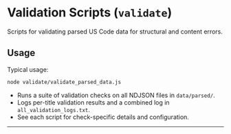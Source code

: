 # Validation Scripts (`validate`)

Scripts for validating parsed US Code data for structural and content errors.

## Usage

Typical usage:

```sh
node validate/validate_parsed_data.js
```

- Runs a suite of validation checks on all NDJSON files in `data/parsed/`.
- Logs per-title validation results and a combined log in `all_validation_logs.txt`.
- See each script for check-specific details and configuration.

---
